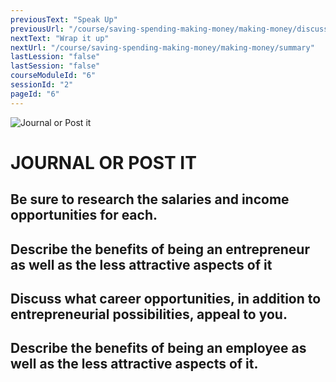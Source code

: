```yaml
---
previousText: "Speak Up"
previousUrl: "/course/saving-spending-making-money/making-money/discussion"
nextText: "Wrap it up"
nextUrl: "/course/saving-spending-making-money/making-money/summary"
lastLession: "false"
lastSession: "false"
courseModuleId: "6"
sessionId: "2"
pageId: "6"
---
```



![Journal or Post it](/assets/img/journal-it.png)
# JOURNAL OR POST IT

## Be sure to research the salaries and income opportunities for each.

## Describe the benefits of being an entrepreneur as well as the less attractive aspects of it
<sparkle-feed-post assignment-name="Describe the benefits of being an entrepreneur as well as the less attractive aspects of it" ></sparkle-feed-post>

## Discuss what career opportunities, in addition to entrepreneurial possibilities, appeal to you.
<sparkle-feed-post assignment-name="Discuss what career opportunities, in addition to entrepreneurial possibilities, appeal to you." ></sparkle-feed-post>

## Describe the benefits of being an employee as well as the less attractive aspects of it.
<sparkle-feed-post assignment-name="Describe the benefits of being an employee as well as the less attractive aspects of it." ></sparkle-feed-post>
